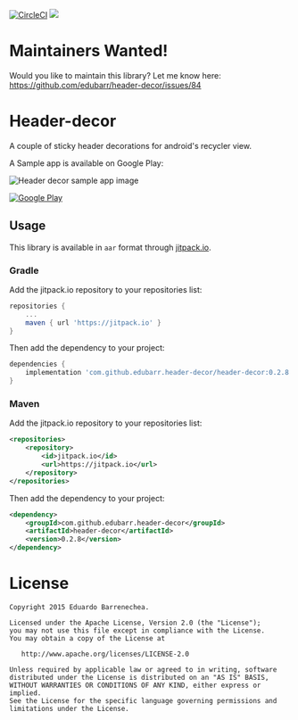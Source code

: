 [![CircleCI](https://circleci.com/gh/edubarr/header-decor/tree/master.svg?style=svg)](https://circleci.com/gh/edubarr/header-decor/tree/master)
[![](https://jitpack.io/v/edubarr/header-decor.svg)](https://jitpack.io/#edubarr/header-decor)


# Maintainers Wanted!
Would you like to maintain this library? Let me know here: https://github.com/edubarr/header-decor/issues/84

# Header-decor
A couple of sticky header decorations for android's recycler view.

A Sample app is available on Google Play:

![Header decor sample app image](http://i.imgur.com/xsm1I0F.gif)

[![Google Play](https://developer.android.com/images/brand/en_generic_rgb_wo_60.png)](https://play.google.com/store/apps/details?id=ca.barrenechea.stickyheaders)

## Usage
This library is available in `aar` format through [jitpack.io](https://jitpack.io).

### Gradle
Add the jitpack.io repository to your repositories list:
```groovy
repositories {
    ...
    maven { url 'https://jitpack.io' }
}
```
Then add the dependency to your project:
```groovy
dependencies {
    implementation 'com.github.edubarr.header-decor/header-decor:0.2.8'
}
```

### Maven
Add the jitpack.io repository to your repositories list:
```xml
<repositories>
    <repository>
        <id>jitpack.io</id>
        <url>https://jitpack.io</url>
    </repository>
</repositories>
```

Then add the dependency to your project:
```xml
<dependency>
    <groupId>com.github.edubarr.header-decor</groupId>
    <artifactId>header-decor</artifactId>
    <version>0.2.8</version>
</dependency>
```

# License

    Copyright 2015 Eduardo Barrenechea.

    Licensed under the Apache License, Version 2.0 (the "License");
    you may not use this file except in compliance with the License.
    You may obtain a copy of the License at

       http://www.apache.org/licenses/LICENSE-2.0

    Unless required by applicable law or agreed to in writing, software
    distributed under the License is distributed on an "AS IS" BASIS,
    WITHOUT WARRANTIES OR CONDITIONS OF ANY KIND, either express or implied.
    See the License for the specific language governing permissions and
    limitations under the License.
